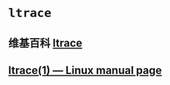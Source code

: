 # `ltrace`



## 维基百科 [ltrace](https://en.wikipedia.org/wiki/Ltrace)



## [ltrace(1) — Linux manual page](http://man7.org/linux/man-pages/man1/ltrace.1.html)

